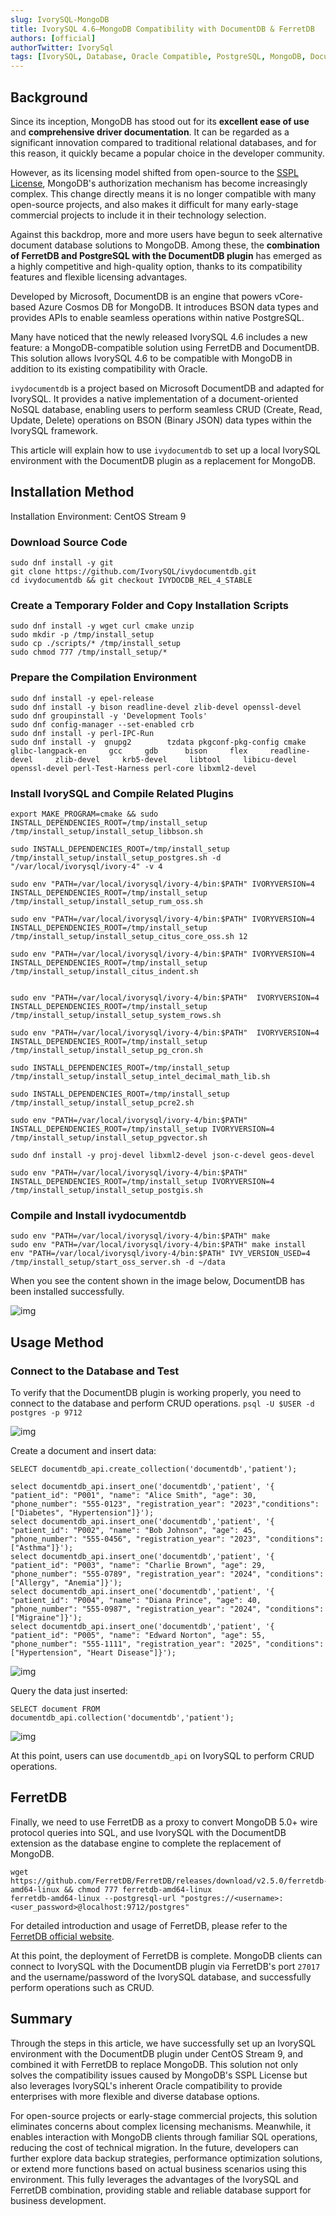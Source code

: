 ```yaml
---
slug: IvorySQL-MongoDB
title: IvorySQL 4.6—MongoDB Compatibility with DocumentDB & FerretDB
authors: [official]
authorTwitter: IvorySql
tags: [IvorySQL, Database, Oracle Compatible, PostgreSQL, MongoDB, DocumentDB, FerretDB]
---
```


## Background

Since its inception, MongoDB has stood out for its **excellent ease of use** and **comprehensive driver documentation**. It can be regarded as a significant innovation compared to traditional relational databases, and for this reason, it quickly became a popular choice in the developer community.

However, as its licensing model shifted from open-source to the [SSPL License](https://www.ferretdb.com/sspl), MongoDB's authorization mechanism has become increasingly complex. This change directly means it is no longer compatible with many open-source projects, and also makes it difficult for many early-stage commercial projects to include it in their technology selection.

Against this backdrop, more and more users have begun to seek alternative document database solutions to MongoDB. Among these, the **combination of FerretDB and PostgreSQL with the DocumentDB plugin** has emerged as a highly competitive and high-quality option, thanks to its compatibility features and flexible licensing advantages.

Developed by Microsoft, DocumentDB is an engine that powers vCore-based Azure Cosmos DB for MongoDB. It introduces BSON data types and provides APIs to enable seamless operations within native PostgreSQL.

Many have noticed that the newly released IvorySQL 4.6 includes a new feature: a MongoDB-compatible solution using FerretDB and DocumentDB. This solution allows IvorySQL 4.6 to be compatible with MongoDB in addition to its existing compatibility with Oracle.

`ivydocumentdb` is a project based on Microsoft DocumentDB and adapted for IvorySQL. It provides a native implementation of a document-oriented NoSQL database, enabling users to perform seamless CRUD (Create, Read, Update, Delete) operations on BSON (Binary JSON) data types within the IvorySQL framework.

This article will explain how to use `ivydocumentdb` to set up a local IvorySQL environment with the DocumentDB plugin as a replacement for MongoDB.


## Installation Method

Installation Environment: CentOS Stream 9

### Download Source Code

```
sudo dnf install -y git
git clone https://github.com/IvorySQL/ivydocumentdb.git
cd ivydocumentdb && git checkout IVYDOCDB_REL_4_STABLE
```

### Create a Temporary Folder and Copy Installation Scripts

```
sudo dnf install -y wget curl cmake unzip
sudo mkdir -p /tmp/install_setup
sudo cp ./scripts/* /tmp/install_setup
sudo chmod 777 /tmp/install_setup/*
```

### Prepare the Compilation Environment

```
sudo dnf install -y epel-release
sudo dnf install -y bison readline-devel zlib-devel openssl-devel
sudo dnf groupinstall -y 'Development Tools'
sudo dnf config-manager --set-enabled crb
sudo dnf install -y perl-IPC-Run
sudo dnf install -y  gnupg2        tzdata pkgconf-pkg-config cmake       glibc-langpack-en     gcc     gdb      bison     flex     readline-devel     zlib-devel     krb5-devel     libtool     libicu-devel     openssl-devel perl-Test-Harness perl-core libxml2-devel
```

### Install IvorySQL and Compile Related Plugins

```
export MAKE_PROGRAM=cmake && sudo INSTALL_DEPENDENCIES_ROOT=/tmp/install_setup /tmp/install_setup/install_setup_libbson.sh

sudo INSTALL_DEPENDENCIES_ROOT=/tmp/install_setup /tmp/install_setup/install_setup_postgres.sh -d "/var/local/ivorysql/ivory-4" -v 4

sudo env "PATH=/var/local/ivorysql/ivory-4/bin:$PATH" IVORYVERSION=4 INSTALL_DEPENDENCIES_ROOT=/tmp/install_setup /tmp/install_setup/install_setup_rum_oss.sh

sudo env "PATH=/var/local/ivorysql/ivory-4/bin:$PATH" IVORYVERSION=4 INSTALL_DEPENDENCIES_ROOT=/tmp/install_setup /tmp/install_setup/install_setup_citus_core_oss.sh 12

sudo env "PATH=/var/local/ivorysql/ivory-4/bin:$PATH" IVORYVERSION=4 INSTALL_DEPENDENCIES_ROOT=/tmp/install_setup /tmp/install_setup/install_citus_indent.sh


sudo env "PATH=/var/local/ivorysql/ivory-4/bin:$PATH"  IVORYVERSION=4 INSTALL_DEPENDENCIES_ROOT=/tmp/install_setup /tmp/install_setup/install_setup_system_rows.sh

sudo env "PATH=/var/local/ivorysql/ivory-4/bin:$PATH"  IVORYVERSION=4 INSTALL_DEPENDENCIES_ROOT=/tmp/install_setup /tmp/install_setup/install_setup_pg_cron.sh

sudo INSTALL_DEPENDENCIES_ROOT=/tmp/install_setup /tmp/install_setup/install_setup_intel_decimal_math_lib.sh

sudo INSTALL_DEPENDENCIES_ROOT=/tmp/install_setup /tmp/install_setup/install_setup_pcre2.sh

sudo env "PATH=/var/local/ivorysql/ivory-4/bin:$PATH"  INSTALL_DEPENDENCIES_ROOT=/tmp/install_setup IVORYVERSION=4 /tmp/install_setup/install_setup_pgvector.sh

sudo dnf install -y proj-devel libxml2-devel json-c-devel geos-devel

sudo env "PATH=/var/local/ivorysql/ivory-4/bin:$PATH"  INSTALL_DEPENDENCIES_ROOT=/tmp/install_setup IVORYVERSION=4 /tmp/install_setup/install_setup_postgis.sh
```

### Compile and Install ivydocumentdb

```
sudo env "PATH=/var/local/ivorysql/ivory-4/bin:$PATH" make
sudo env "PATH=/var/local/ivorysql/ivory-4/bin:$PATH" make install
env "PATH=/var/local/ivorysql/ivory-4/bin:$PATH" IVY_VERSION_USED=4 /tmp/install_setup/start_oss_server.sh -d ~/data
```

When you see the content shown in the image below, DocumentDB has been installed successfully.

![img](m-1.png)


## Usage Method

### Connect to the Database and Test

To verify that the DocumentDB plugin is working properly, you need to connect to the database and perform CRUD operations.
`psql -U $USER -d postgres -p 9712`

![img](m-2.png)

Create a document and insert data:

```
SELECT documentdb_api.create_collection('documentdb','patient');

select documentdb_api.insert_one('documentdb','patient', '{ "patient_id": "P001", "name": "Alice Smith", "age": 30, "phone_number": "555-0123", "registration_year": "2023","conditions": ["Diabetes", "Hypertension"]}');
select documentdb_api.insert_one('documentdb','patient', '{ "patient_id": "P002", "name": "Bob Johnson", "age": 45, "phone_number": "555-0456", "registration_year": "2023", "conditions": ["Asthma"]}');
select documentdb_api.insert_one('documentdb','patient', '{ "patient_id": "P003", "name": "Charlie Brown", "age": 29, "phone_number": "555-0789", "registration_year": "2024", "conditions": ["Allergy", "Anemia"]}');
select documentdb_api.insert_one('documentdb','patient', '{ "patient_id": "P004", "name": "Diana Prince", "age": 40, "phone_number": "555-0987", "registration_year": "2024", "conditions": ["Migraine"]}');
select documentdb_api.insert_one('documentdb','patient', '{ "patient_id": "P005", "name": "Edward Norton", "age": 55, "phone_number": "555-1111", "registration_year": "2025", "conditions": ["Hypertension", "Heart Disease"]}');
```

![img](m-3.png)

Query the data just inserted:

```
SELECT document FROM documentdb_api.collection('documentdb','patient');
```

![img](m-4.png)

At this point, users can use `documentdb_api` on IvorySQL to perform CRUD operations.


## FerretDB

Finally, we need to use FerretDB as a proxy to convert MongoDB 5.0+ wire protocol queries into SQL, and use IvorySQL with the DocumentDB extension as the database engine to complete the replacement of MongoDB.

```
wget https://github.com/FerretDB/FerretDB/releases/download/v2.5.0/ferretdb-amd64-linux && chmod 777 ferretdb-amd64-linux
ferretdb-amd64-linux --postgresql-url "postgres://<username>:<user_password>@localhost:9712/postgres"
```

For detailed introduction and usage of FerretDB, please refer to the [FerretDB official website](https://docs.ferretdb.io/).

At this point, the deployment of FerretDB is complete. MongoDB clients can connect to IvorySQL with the DocumentDB plugin via FerretDB's port `27017` and the username/password of the IvorySQL database, and successfully perform operations such as CRUD.


## Summary
Through the steps in this article, we have successfully set up an IvorySQL environment with the DocumentDB plugin under CentOS Stream 9, and combined it with FerretDB to replace MongoDB. This solution not only solves the compatibility issues caused by MongoDB's SSPL License but also leverages IvorySQL's inherent Oracle compatibility to provide enterprises with more flexible and diverse database options.

For open-source projects or early-stage commercial projects, this solution eliminates concerns about complex licensing mechanisms. Meanwhile, it enables interaction with MongoDB clients through familiar SQL operations, reducing the cost of technical migration. In the future, developers can further explore data backup strategies, performance optimization solutions, or extend more functions based on actual business scenarios using this environment. This fully leverages the advantages of the IvorySQL and FerretDB combination, providing stable and reliable database support for business development.